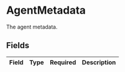 # AgentMetadata

The agent metadata.


## Fields

| Field       | Type        | Required    | Description |
| ----------- | ----------- | ----------- | ----------- |
